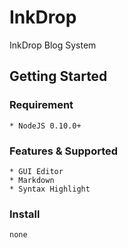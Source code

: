 # InkDrop

InkDrop Blog System

## Getting Started

### Requirement
	
	* NodeJS 0.10.0+

### Features & Supported

	* GUI Editor
	* Markdown
	* Syntax Highlight

### Install
	
	none
